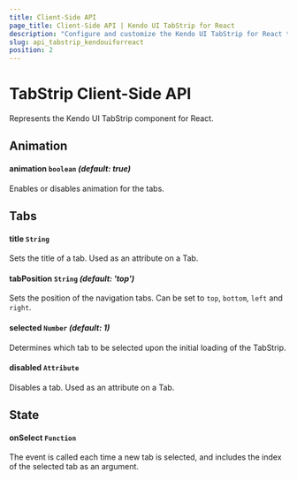 ```yaml
---
title: Client-Side API
page_title: Client-Side API | Kendo UI TabStrip for React
description: "Configure and customize the Kendo UI TabStrip for React through its client-side API reference."
slug: api_tabstrip_kendouiforreact
position: 2
---
```


# TabStrip Client-Side API

Represents the Kendo UI TabStrip component for React.

## Animation

#### animation `boolean` *(default: true)*

Enables or disables animation for the tabs.

## Tabs

#### title `String`

Sets the title of a tab. Used as an attribute on a Tab.

#### tabPosition `String` *(default: 'top')*

Sets the position of the navigation tabs. Can be set to `top`, `bottom`, `left` and `right`.

#### selected `Number` *(default: 1)*

Determines which tab to be selected upon the initial loading of the TabStrip.

#### disabled `Attribute`

Disables a tab. Used as an attribute on a Tab.

## State

#### onSelect `Function`

The event is called each time a new tab is selected, and includes the index of the selected tab as an argument.

